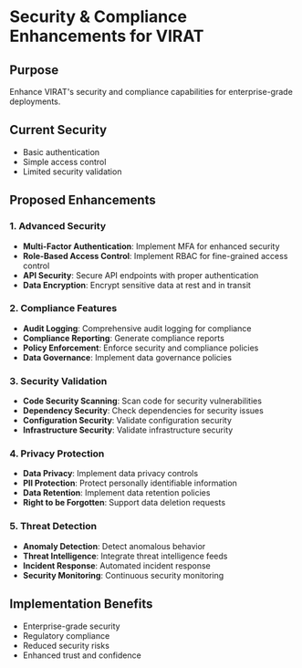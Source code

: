 # Security & Compliance Enhancements for VIRAT

## Purpose

Enhance VIRAT's security and compliance capabilities for enterprise-grade deployments.

## Current Security

- Basic authentication
- Simple access control
- Limited security validation

## Proposed Enhancements

### 1. Advanced Security

- **Multi-Factor Authentication**: Implement MFA for enhanced security
- **Role-Based Access Control**: Implement RBAC for fine-grained access control
- **API Security**: Secure API endpoints with proper authentication
- **Data Encryption**: Encrypt sensitive data at rest and in transit

### 2. Compliance Features

- **Audit Logging**: Comprehensive audit logging for compliance
- **Compliance Reporting**: Generate compliance reports
- **Policy Enforcement**: Enforce security and compliance policies
- **Data Governance**: Implement data governance policies

### 3. Security Validation

- **Code Security Scanning**: Scan code for security vulnerabilities
- **Dependency Security**: Check dependencies for security issues
- **Configuration Security**: Validate configuration security
- **Infrastructure Security**: Validate infrastructure security

### 4. Privacy Protection

- **Data Privacy**: Implement data privacy controls
- **PII Protection**: Protect personally identifiable information
- **Data Retention**: Implement data retention policies
- **Right to be Forgotten**: Support data deletion requests

### 5. Threat Detection

- **Anomaly Detection**: Detect anomalous behavior
- **Threat Intelligence**: Integrate threat intelligence feeds
- **Incident Response**: Automated incident response
- **Security Monitoring**: Continuous security monitoring

## Implementation Benefits

- Enterprise-grade security
- Regulatory compliance
- Reduced security risks
- Enhanced trust and confidence
